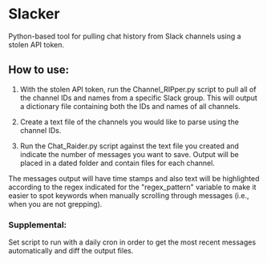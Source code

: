 # Slacker
Python-based tool for pulling chat history from Slack channels using a stolen API token.

## How to use:
1. With the stolen API token, run the Channel_RIPper.py script to pull all of the channel IDs and names from a specific Slack group. This will output a dictionary file containing both the IDs and names of all channels.

2. Create a text file of the channels you would like to parse using the channel IDs.

3. Run the Chat_Raider.py script against the text file you created and indicate the number of messages you want to save. Output will be placed in a dated folder and contain files for each channel. 

The messages output will have time stamps and also text will be highlighted according to the regex indicated for the "regex_pattern" variable to make it easier to spot keywords when manually scrolling through messages (i.e., when you are not grepping).

### Supplemental:
Set script to run with a daily cron in order to get the most recent messages automatically and diff the output files.
